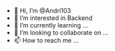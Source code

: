 - 👋 Hi, I’m @Andri103
- 👀 I’m interested in Backend
- 🌱 I’m currently learning ...
- 💞️ I’m looking to collaborate on ...
- 📫 How to reach me ...

<!---
Andri103/Andri103 is a ✨ special ✨ repository because its `README.md` (this file) appears on your GitHub profile.
You can click the Preview link to take a look at your changes.
--->
